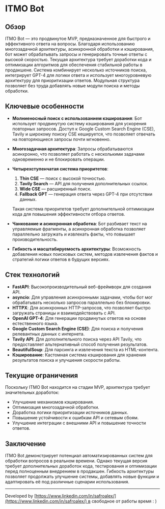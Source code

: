 # ITMO Bot

## Обзор

ITMO Bot — это продвинутое MVP, предназначенное для быстрого и эффективного ответа на вопросы. Благодаря использованию многозадачной архитектуры, асинхронной обработки и кэширования, бот может обрабатывать запросы и генерировать точные ответы с высокой скоростью. Текущая архитектура требует доработки кода и оптимизации алгоритмов для обеспечения стабильной работы в продакшене. Система комбинирует несколько источников поиска, интегрирует GPT-4 для логики ответа и использует многоуровневую архитектуру для приоритизации ответов. Модульная структура позволяет без труда добавлять новые модули поиска и методы обработки.

## Ключевые особенности

- **Молниеносный поиск с использованием кэширования**:
  Бот использует продвинутую систему кэширования для ускорения повторных запросов. Доступ к Google Custom Search Engine (CSE), Tavily и широкому поиску CSE кешируется, что позволяет отвечать на повторяющиеся запросы почти мгновенно.

- **Многозадачная архитектура**:
  Запросы обрабатываются асинхронно, что позволяет работать с несколькими задачами одновременно и не блокировать операции.

- **Четырехступенчатая система приоритетов**:
  1. **Thin CSE** — поиск с высокой точностью.
  2. **Tavily Search** — API для получения дополнительных ссылок.
  3. **Wide CSE** — расширенный поиск.
  4. **Fallback GPT** — генерация ответа через GPT-4 при отсутствии данных.

  Такая система приоритетов требует дополнительной оптимизации кода для повышения эффективности отбора ответов.

- **Чанкование и асинхронная обработка**:
  Бот разбивает текст на управляемые фрагменты, а асинхронная обработка позволяет параллельно загружать и извлекать факты, что повышает производительность.

- **Гибкость и масштабируемость архитектуры**:
  Возможность добавления новых поисковых систем, методов извлечения фактов и стратегий логики ответов в будущих версиях.

## Стек технологий

- **FastAPI**: Высокопроизводительный веб-фреймворк для создания API.
- **asyncio**: Для управления асинхронными задачами, чтобы бот мог обрабатывать несколько запросов параллельно без блокировки.
- **HTTPX**: Для асинхронных HTTP-запросов, что позволяет быстро загружать страницы и взаимодействовать с API.
- **OpenAI GPT-4**: Для генерации продвинутых ответов на основе естественного языка.
- **Google Custom Search Engine (CSE)**: Для поиска и получения релевантных данных с интернета.
- **Tavily API**: Для дополнительного поиска через API Tavily, что предоставляет альтернативный способ получения результатов.
- **BeautifulSoup**: Для парсинга и извлечения текста из HTML-контента.
- **Кэширование**: Кастомная система кэширования для хранения результатов поиска и улучшения скорости работы.

## Текущие ограничения

Поскольку ITMO Bot находится на стадии MVP, архитектура требует значительных доработок:

- Улучшение механизмов кэширования.
- Оптимизация многозадачной обработки.
- Доработка логики приоритизации источников данных.
- Повышение устойчивости к ошибкам API и сетевым сбоям.
- Улучшение интеграции с внешними API и повышение точности ответов.

## Заключение

ITMO Bot демонстрирует потенциал автоматизированных систем для обработки вопросов в реальном времени. Однако текущая версия требует дополнительных доработок кода, тестирования и оптимизации перед полноценным внедрением в продакшен. Гибкость архитектуры позволяет продолжать улучшение системы, добавлять новые функции и адаптировать её под различные сценарии использования.

---

Developed by [https://www.linkedin.com/in/safroalex/](https://www.linkedin.com/in/safroalex/) в свободное от работы время : )


